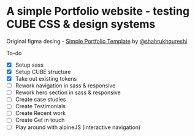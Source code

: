# A simple Portfolio website - testing CUBE CSS & design systems

Original figma desing - [Simple Portfolio Template](https://www.figma.com/community/file/1116316830579955404) by [@shahrukhqureshi](https://www.figma.com/@shahrukhqureshi)

To-do 
- [x] Setup sass
- [x] Setup CUBE structure
- [x] Take out existing tokens
- [ ] Rework navigation in sass & responsive
- [ ] Rework hero section in sass & responsive
- [ ] Create case studies
- [ ] Create Testimonials
- [ ] Create Recent work
- [ ] Create Get in touch
- [ ] Play around with alpineJS (interactive navigation)
